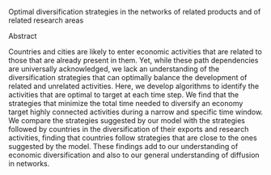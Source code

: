 Optimal diversification strategies in the networks of related products and of related research areas

Abstract

Countries and cities are likely to enter economic activities that are related to those that are
already present in them. Yet, while these path dependencies are universally acknowledged,
we lack an understanding of the diversification strategies that can optimally balance the
development of related and unrelated activities. Here, we develop algorithms to identify the
activities that are optimal to target at each time step. We find that the strategies that
minimize the total time needed to diversify an economy target highly connected activities
during a narrow and specific time window. We compare the strategies suggested by our
model with the strategies followed by countries in the diversification of their exports and
research activities, finding that countries follow strategies that are close to the ones suggested by the model. These findings add to our understanding of economic diversification and
also to our general understanding of diffusion in networks.